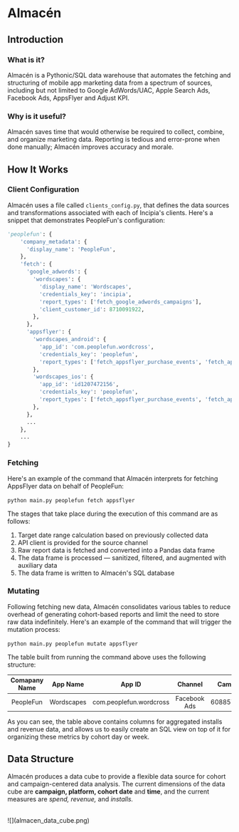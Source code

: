 # Almacén

## Introduction

### What is it?
Almacén is a Pythonic/SQL data warehouse that automates the fetching and structuring of mobile app marketing data from a spectrum of sources, including but not limited to Google AdWords/UAC, Apple Search Ads, Facebook Ads, AppsFlyer and Adjust KPI.

### Why is it useful?
Almacén saves time that would otherwise be required to collect, combine, and organize marketing data. Reporting is tedious and error-prone when done manually; Almacén improves accuracy and morale.

## How It Works

### Client Configuration
Almacén uses a file called `clients_config.py`, that defines the data sources and transformations associated with each of Incipia's clients. Here's a snippet that demonstrates PeopleFun's configuration:

```python
'peoplefun': {
    'company_metadata': {
      'display_name': 'PeopleFun',
    },
    'fetch': {
      'google_adwords': {
        'wordscapes': {
          'display_name': 'Wordscapes',
          'credentials_key': 'incipia',
          'report_types': ['fetch_google_adwords_campaigns'],
          'client_customer_id': 8710091922,
        },
      },
      'appsflyer': {
        'wordscapes_android': {
          'app_id': 'com.peoplefun.wordcross',
          'credentials_key': 'peoplefun',
          'report_types': ['fetch_appsflyer_purchase_events', 'fetch_appsflyer_install_events'],
        },
        'wordscapes_ios': {
          'app_id': 'id1207472156',
          'credentials_key': 'peoplefun',
          'report_types': ['fetch_appsflyer_purchase_events', 'fetch_appsflyer_install_events'],
        },
      },
      ...
    },
    ...
}
```

### Fetching
Here's an example of the command that Almacén interprets for fetching AppsFlyer data on behalf of PeopleFun:

`python main.py peoplefun fetch appsflyer`

The stages that take place during the execution of this command are as follows:

1. Target date range calculation based on previously collected data
2. API client is provided for the source channel
3. Raw report data is fetched and converted into a Pandas data frame
4. The data frame is processed — sanitized, filtered, and augmented with auxiliary data
5. The data frame is written to Almacén's SQL database

### Mutating
Following fetching new data, Almacén consolidates various tables to reduce overhead of generating cohort-based reports and limit the need to store raw data indefinitely. Here's an example of the command that will trigger the mutation process:

`python main.py peoplefun mutate appsflyer`

The table built from running the command above uses the following structure:

| Comapany Name | App Name | App ID | Channel | Campaign ID | Platform | Touch Date | Day | Installs | Revenue
|:----------:| :-------------:| :-------------:| :-------------:| :-------------:| :-------------:| :-------------:| :-------------:| :-------------:| :-------------:|
| PeopleFun | Wordscapes | com.peoplefun.wordcross | Facebook Ads | 6088578584711 | android | 2018-05-03 | 3 | 1 | 10.458

As you can see, the table above contains columns for aggregated installs and revenue data, and allows us to easily create an SQL view on top of it for organizing these metrics by cohort day or week.

## Data Structure

Almacén produces a data cube to provide a flexible data source for cohort and campaign-centered data analysis. The current dimensions of the data cube are **campaign, platform, cohort date** and **time**, and the current measures are *spend, revenue,* and *installs.*

<br>
![](almacen_data_cube.png)
<br>